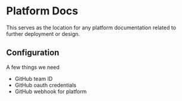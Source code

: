 # Platform Docs

This serves as the location for any platform documentation related to further deployment or design.

## Configuration

A few things we need

- GitHub team ID
- GitHub oauth credentials
- GitHub webhook for platform
